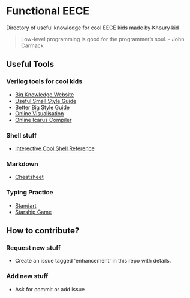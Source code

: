 # Functional EECE
Directory of useful knowledge for cool EECE kids ~~made by Khoury kid~~

> Low-level programming is good for the programmer’s soul. - John Carmack

## Useful Tools
### Verilog tools for cool kids
- [Big Knowledge Website](http://www.asic-world.com/verilog/index.html)
- [Useful Small Style Guide](https://github.com/NetFPGA/netfpga/wiki/VerilogCodingGuidelines)
- [Better Big Style Guide](https://github.com/lowRISC/style-guides/blob/master/VerilogCodingStyle.md)
- [Online Visualisation](http://digitaljs.tilk.eu)
- [Online Icarus Compiler](https://www.tutorialspoint.com/compile_verilog_online.php)

### Shell stuff
- [Interective Cool Shell Reference](https://explainshell.com)

### Markdown
- [Cheatsheet](https://github.com/adam-p/markdown-here/wiki/Markdown-Cheatsheet)

### Typing Practice
- [Standart](https://www.keybr.com)
- [Starship Game](https://zty.pe)



## How to contribute?
### Request new stuff
- Create an issue tagged 'enhancement' in this repo with details.

### Add new stuff
- Ask for commit or add issue
